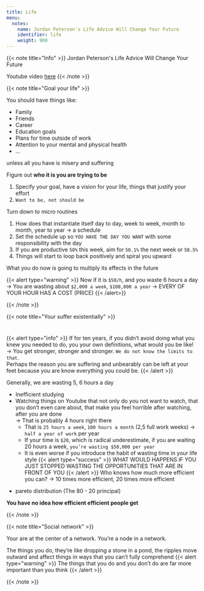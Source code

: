 ```yaml
---
title: Life
menu:
  notes:
    name: Jordan Peterson's Life Advice Will Change Your Future
    identifier: life
    weight: 900
---
```


{{< note title="Info" >}}
Jordan Peterson's Life Advice Will Change Your Future

Youtube video [here](https://www.youtube.com/watch?v=wqEsTPaUZF0)
{{< /note >}}

{{< note title="Goal your life" >}}



You should have things like:
- Family
- Friends
- Career
- Education goals
- Plans for time outside of work
- Attention to your mental and physical health
- …

unless all you have is misery and suffering

Figure out **who it is you are trying to be**
1. Specify your goal, have a vision for your life, things that justify your effort
2. `Want to be, not should be`

Turn down to micro routines
1. How does that instantiate itself day to day, week to week, month to month, year to year → a schedule  
1. Set the schedule up so `YOU HAVE THE DAY YOU WANT` with some responsibility with the day
2. If you are productive `50%` this week, aim for `50.1%` the next week or `50.5%`
1. Things will start to loop back positively and spiral you upward

What you do now is going to multiply its effects in the future

{{< alert type="warning" >}}
Now if it is `$50/h`, and you waste 6 hours a day <br> → You are wasting about `$2,000 a week`, `$100,000 a year` → EVERY OF YOUR HOUR HAS A COST (PRICE)
{{< /alert>}}

 {{< /note >}}

 {{< note title="Your suffer existentially" >}}
# 

{{< alert type="info" >}}
If for ten years, if you didn’t avoid doing what you knew you needed to do, you your own definitions, what would you be like!<br>
→ You get stronger, stronger and stronger. `We do not know the limits to that`. <br> Perhaps the reason you are suffering and unbearably can be left at your feet because you are know everything you could be.
{{< /alert >}}

Generally, we are wasting 5, 6 hours a day

- Inefficient studying
- Watching things on Youtube that not only do you not want to watch, that you don’t even care about, that make you feel horrible after watching, after you are done <br>→ That is probably 4 hours right there
    - That is `25 hours a week`, `100 hours a month` (2,5 full work weeks) → `half a year of work` per year
    - If your time is `$20`, which is radical underestimate, if you are waiting 20 hours a week, `you’re wasting $50,000 per year`
    - It is even worse if you introduce the habit of wasting time in your life style
{{< alert type="success" >}}
WHAT WOULD HAPPENS IF YOU JUST STOPPED WASTING THE OPPORTUNITIES THAT ARE IN FRONT OF YOU
{{< /alert >}}
Who knows how much more efficient you can? → 10 times more efficient, 20 times more efficient
* pareto distribution (The 80 - 20 principal)

**You have no idea how efficient efficient people get**

{{< /note >}}

{{< note title="Social network" >}}

Your are at the center of a network. You’re a node in a network.

The things you do, they’re like dropping a stone in a pond, the ripples move outward and affect things in ways that you can’t fully comprehend
{{< alert type="warning" >}}
The things that you do and you don’t do are far more important than you think
{{< /alert >}}

{{< /note >}}